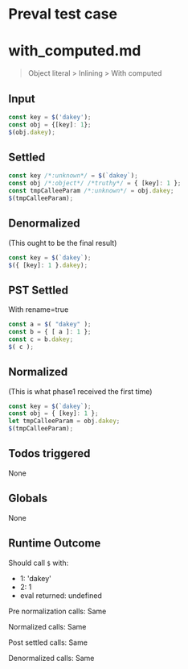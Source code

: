 # Preval test case

# with_computed.md

> Object literal > Inlining > With computed
>
>

## Input

`````js filename=intro
const key = $('dakey');
const obj = {[key]: 1};
$(obj.dakey);
`````


## Settled


`````js filename=intro
const key /*:unknown*/ = $(`dakey`);
const obj /*:object*/ /*truthy*/ = { [key]: 1 };
const tmpCalleeParam /*:unknown*/ = obj.dakey;
$(tmpCalleeParam);
`````


## Denormalized
(This ought to be the final result)

`````js filename=intro
const key = $(`dakey`);
$({ [key]: 1 }.dakey);
`````


## PST Settled
With rename=true

`````js filename=intro
const a = $( "dakey" );
const b = { [ a ]: 1 };
const c = b.dakey;
$( c );
`````


## Normalized
(This is what phase1 received the first time)

`````js filename=intro
const key = $(`dakey`);
const obj = { [key]: 1 };
let tmpCalleeParam = obj.dakey;
$(tmpCalleeParam);
`````


## Todos triggered


None


## Globals


None


## Runtime Outcome


Should call `$` with:
 - 1: 'dakey'
 - 2: 1
 - eval returned: undefined

Pre normalization calls: Same

Normalized calls: Same

Post settled calls: Same

Denormalized calls: Same
